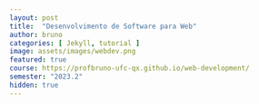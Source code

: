 ```yaml
---
layout: post
title:  "Desenvolvimento de Software para Web"
author: bruno
categories: [ Jekyll, tutorial ]
image: assets/images/webdev.png
featured: true
course: https://profbruno-ufc-qx.github.io/web-development/
semester: "2023.2"
hidden: true
---
```


